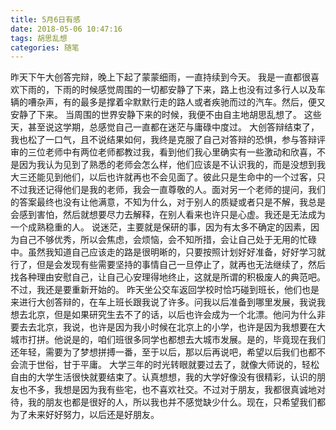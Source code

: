 ```yaml
---
title: 5月6日有感
date: 2018-05-06 10:47:16
tags: 胡思乱想
categories: 随笔
---
```

昨天下午大创答完辩，晚上下起了蒙蒙细雨，一直持续到今天。
我是一直都很喜欢下雨的，下雨的时候感觉周围的一切都安静了下来，路上也没有过多行人以及车辆的嘈杂声，有的最多是撑着伞默默行走的路人或者疾驰而过的汽车。然后，便又安静了下来。
当周围的世界安静下来的时候，我便不由自主地胡思乱想了。
这些天，甚至说这学期，总感觉自己一直都在迷茫与庸碌中度过。
大创答辩结束了，我也松了一口气，且不说结果如何，我终是克服了自己对答辩的恐惧，参与答辩评审的三位老师中有两位老师都教过我，看到他们我心里确实有一些激动和欣喜，不是因为我认为见到了熟悉的老师会怎么样，他们应该是不认识我的，而是没想到我大三还能见到他们，以后也许就再也不会见面了。彼此只是生命中的一个过客，只不过我还记得他们是我的老师，我会一直尊敬的人。面对另一个老师的提问，我们的答案最终也没有让他满意，不知为什么，对于别人的质疑或者只是不解，我总是会感到害怕，然后就想要尽力去解释，在别人看来也许只是心虚。我还是无法成为一个成熟稳重的人。
说迷茫，主要就是保研的事，因为有太多不确定的因素，因为自己不够优秀，所以会焦虑，会烦恼，会不知所措，会让自己处于无用的忙碌中。虽然我知道自己应该走的路是很明晰的，只要按照计划好好准备，好好学习就行了，但是会发现有些需要坚持的事情自己一旦停止了，就再也无法继续了，然后找各种理由安慰自己，让自己心安理得地终止，这就是所谓的积极废人的典范吧。不过，我还是要重新开始的。
昨天坐公交车返回学校时恰巧碰到班长，他们也是来进行大创答辩的，在车上班长跟我说了许多。问我以后准备到哪里发展，我说我想去北京，但是如果研究生去不了的话，以后也许会成为一个北漂。他问为什么非要去去北京，我说，也许是因为我小时候在北京上的小学，也许是因为我想要在大城市打拼。他说是的，咱们班很多同学也都想去大城市发展。是的，毕竟现在我们还年轻，需要为了梦想拼搏一番，至于以后，那以后再说吧，希望以后我们也都不会流于世俗，甘于平庸。
大学三年的时光转眼就要过去了，就像大师说的，轻松自由的大学生活很快就要结束了。认真想想，我的大学好像没有很精彩，认识的朋友也不多，我想是因为我有些宅，也不喜欢社交。不过对于朋友，我都很真诚地对待，我的朋友也都是很好的人，所以我也并不感觉缺少什么。现在，只希望我们都为了未来好好努力，以后还是好朋友。

